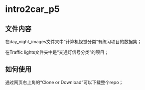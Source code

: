 # intro2car_p5

## 文件内容
在day_night_images文件夹中“计算机视觉分类”有练习项目的数据集；

在Traffic lights文件夹中是“交通灯信号分类”的项目；

## 如何使用
通过网页右上角的“Clone or Download”可以下载整个repo；
